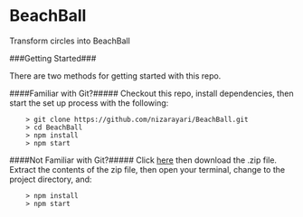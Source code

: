 # BeachBall

Transform circles into BeachBall

###Getting Started###

There are two methods for getting started with this repo.

####Familiar with Git?#####
Checkout this repo, install dependencies, then start the set up process with the following:

```
	> git clone https://github.com/nizarayari/BeachBall.git
	> cd BeachBall
	> npm install
	> npm start
```

####Not Familiar with Git?#####
Click [here](https://github.com/nizarayari/BeachBall/archive/master.zip) then download the .zip file.  Extract the contents of the zip file, then open your terminal, change to the project directory, and:

```
	> npm install
	> npm start
```
